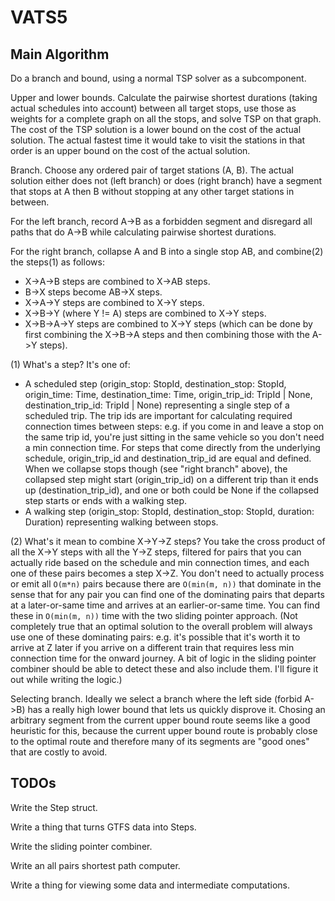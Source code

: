 # VATS5

## Main Algorithm

Do a branch and bound, using a normal TSP solver as a subcomponent.

Upper and lower bounds. Calculate the pairwise shortest durations (taking actual schedules into
account) between all target stops, use those as weights for a complete graph on all the stops, and
solve TSP on that graph. The cost of the TSP solution is a lower bound on the cost of the actual
solution. The actual fastest time it would take to visit the stations in that order is an upper
bound on the cost of the actual solution.

Branch. Choose any ordered pair of target stations (A, B). The actual solution either does not (left
branch) or does (right branch) have a segment that stops at A then B without stopping at any other
target stations in between.

For the left branch, record A->B as a forbidden segment and disregard all paths that do A->B while
calculating pairwise shortest durations.

For the right branch, collapse A and B into a single stop AB, and combine(2) the steps(1) as follows:

* X->A->B steps are combined to X->AB steps.
* B->X steps become AB->X steps.
* X->A->Y steps are combined to X->Y steps.
* X->B->Y (where Y != A) steps are combined to X->Y steps.
* X->B->A->Y steps are combined to X->Y steps (which can be done by first combining the X->B->A
  steps and then combining those with the A->Y steps).

(1) What's a step? It's one of:

* A scheduled step (origin_stop: StopId, destination_stop: StopId, origin_time: Time,
  destination_time: Time, origin_trip_id: TripId | None, destination_trip_id: TripId | None)
  representing a single step of a scheduled trip. The trip ids are important for calculating
  required connection times between steps: e.g. if you come in and leave a stop on the same trip id,
  you're just sitting in the same vehicle so you don't need a min connection time. For steps that
  come directly from the underlying schedule, origin_trip_id and destination_trip_id are equal and
  defined. When we collapse stops though (see "right branch" above), the collapsed step might start
  (origin_trip_id) on a different trip than it ends up (destination_trip_id), and one or both could
  be None if the collapsed step starts or ends with a walking step.
* A walking step (origin_stop: StopId, destination_stop: StopId, duration: Duration) representing
  walking between stops.

(2) What's it mean to combine X->Y->Z steps? You take the cross product of all the X->Y steps with
all the Y->Z steps, filtered for pairs that you can actually ride based on the schedule and min
connection times, and each one of these pairs becomes a step X->Z. You don't need to actually
process or emit all `O(m*n)` pairs because there are `O(min(m, n))` that dominate in the sense that
for any pair you can find one of the dominating pairs that departs at a later-or-same time and
arrives at an earlier-or-same time. You can find these in `O(min(m, n))` time with the two sliding
pointer approach. (Not completely true that an optimal solution to the overall problem will always
use one of these dominating pairs: e.g. it's possible that it's worth it to arrive at Z later if you
arrive on a different train that requires less min connection time for the onward journey. A bit of
logic in the sliding pointer combiner should be able to detect these and also include them. I'll
figure it out while writing the logic.)

Selecting branch. Ideally we select a branch where the left side (forbid A->B) has a really high
lower bound that lets us quickly disprove it. Chosing an arbitrary segment from the current upper
bound route seems like a good heuristic for this, because the current upper bound route is probably
close to the optimal route and therefore many of its segments are "good ones" that are costly to
avoid.

## TODOs

Write the Step struct.

Write a thing that turns GTFS data into Steps.

Write the sliding pointer combiner.

Write an all pairs shortest path computer.

Write a thing for viewing some data and intermediate computations.
